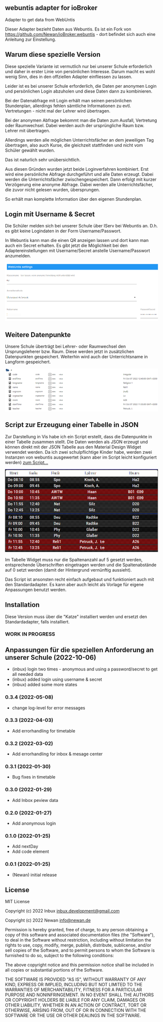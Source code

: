 ## webuntis adapter for ioBroker

Adapter to get data from WebUntis

Dieser Adapter bezieht Daten aus Webuntis.
Es ist ein Fork von https://github.com/Newan/ioBroker.webuntis - dort befindet sich auch eine Anleitung zur Einstellung.

## Warum diese spezielle Version

Diese spezielle Variante ist vermutlich nur bei unserer Schule erforderlich und daher in erster Linie von persönlichen Interesse. Darum macht es wohl wenig Sinn, dies in den offziellen Adapter einfliessen zu lassen.

Leider ist es bei unserer Schule erforderlich, die Daten per anonymen Login und persönlichen Login abzuholen und diese Daten dann zu kombinieren.

Bei der Datenabfrage mit Login erhält man seinen persönlichen Stundenplan, allerdings fehlen sämtliche Informationen zu evtl. Vertretungen - nicht mal der Lehrer wird übertragen.

Bei der anonymen Abfrage bekommt man die Daten zum Ausfall, Vertretung oder Raumwechsel. Dabei werden auch der ursprüngliche Raum bzw. Lehrer mit übertragen.

Allerdings werden alle möglichen Unterrichtsfächer an dem jeweiligen Tag übertragen, also auch Kurse, die gleichzeit stattfinden und nicht vom Schüler gewählt wurden.

Das ist naturlich sehr unübersichtlich.

Aus diesen Gründen wurden jetzt beide Loginverfahren kombiniert.
Erst wird eine persönliche Abfrage durchgeführt und alle Daten erzeugt. Dabei werden die Unterrichtsfächer zwischengespeichert.
Dann erfolgt mit kurzer Verzögerung eine anonyme Abfrage. Dabei werden alle Unterrichtsfächer, die zuvor nicht gelesen wurden, übersprungen.

So erhält man komplette Information über den eigenen Stundenplan.

## Login mit Username & Secret

Die Schüler melden sich bei unserer Schule über IServ bei Webuntis an. D.h. es gibt keine Logindaten in der Form Username/Passwort.

In Webuntis kann man die einen QR anzeigen lassen und dort kann man auch ein Secret erhalten.
Es gibt jetzt die Möglichkeit bei den Adaptereinstellungen mit Username/Secret anstelle Username/Passwort anzumelden.

![image](/readme/img/WebuntisSettings.png)

## Weitere Datenpunkte

Unsere Schule überträgt bei Lehrer- oder Raumwechsel den Ursprungsleherer bzw. Raum. Diese werden jetzt in zusätzlichen Datenpunkten gespeichert.
Weiterhin wird auch der Unterrichtsname in Langform gespeichert.

![image](/readme/img/WebuntisStates.png)

## Script zur Erzeugung einer Tabelle in JSON

Zur Darstellung in Vis habe ich ein Script erstellt, dass die Datenpunkte in einer Tabelle zusammen stellt. Die Daten werden als JSON erzeugt und können direkt mit der JSON Tabelle aus den Material Design Widget verwendet werden. Da ich zwei schulpflichtige Kinder habe, werden zwei Instanzen von webuntis ausgewertet (kann aber im Script leicht konfiguriert werden) [zum Script...](/ScriptTableJSON/CreateTableJSON.js)

![image](/readme/img/WebuntisTabelle.png)

Im Tabelle Widget muss nur die Spaltenanzahl auf 5 gesetzt werden, entsprechende Überschriften eingetragen werden und die Spaltenabstände auf 0 setzt werden (damit der Hintergrund vernünftig aussieht).

Das Script ist ansonsten recht einfach aufgebaut und funktioniert auch mit den Standardadapter. Es kann aber auch leicht als Vorlage für eigene Anpassungen benutzt werden.

## Installation

Diese Version muss über die "Katze" installiert werden und ersetzt den Standardadapter, falls installiert.

<!--
    Placeholder for the next version (at the beginning of the line):
    ### **WORK IN PROGRESS**
-->

### **WORK IN PROGRESS**

## Anpassungen für die speziellen Anforderung an unserer Schule (2022-10-06)

- (inbux) login two times - anonymous and using a password/secret to get all needed data
- (inbux) added login using username & secret
- (inbux) added some more states

### 0.3.4 (2022-05-08)

- change log-level for error messages

### 0.3.3 (2022-04-03)

- Add errorhandling for timetable

### 0.3.2 (2022-03-02)

- Add errorhandling for inbox & mesage center

### 0.3.1 (2022-01-30)

- Bug fixes in timetable

### 0.3.0 (2022-01-29)

- Add Inbox peview data

### 0.2.0 (2022-01-27)

- Add anonymous login

### 0.1.0 (2022-01-25)

- Add nextDay
- Add code element

### 0.0.1 (2022-01-25)

- (Newan) initial release

## License

MIT License

Copyright (c) 2022 Inbux <inbux.development@gmail.com>

Copyright (c) 2022 Newan <info@newan.de>

Permission is hereby granted, free of charge, to any person obtaining a copy
of this software and associated documentation files (the "Software"), to deal
in the Software without restriction, including without limitation the rights
to use, copy, modify, merge, publish, distribute, sublicense, and/or sell
copies of the Software, and to permit persons to whom the Software is
furnished to do so, subject to the following conditions:

The above copyright notice and this permission notice shall be included in all
copies or substantial portions of the Software.

THE SOFTWARE IS PROVIDED "AS IS", WITHOUT WARRANTY OF ANY KIND, EXPRESS OR
IMPLIED, INCLUDING BUT NOT LIMITED TO THE WARRANTIES OF MERCHANTABILITY,
FITNESS FOR A PARTICULAR PURPOSE AND NONINFRINGEMENT. IN NO EVENT SHALL THE
AUTHORS OR COPYRIGHT HOLDERS BE LIABLE FOR ANY CLAIM, DAMAGES OR OTHER
LIABILITY, WHETHER IN AN ACTION OF CONTRACT, TORT OR OTHERWISE, ARISING FROM,
OUT OF OR IN CONNECTION WITH THE SOFTWARE OR THE USE OR OTHER DEALINGS IN THE
SOFTWARE.

